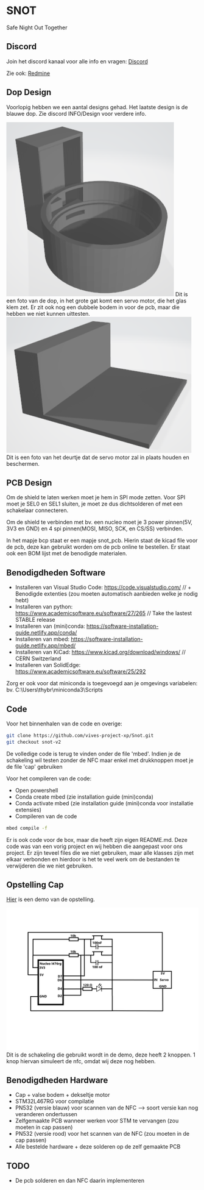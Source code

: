 # SNOT

Safe Night Out Together

## Discord

Join het discord kanaal voor alle info en vragen: [Discord](https://discord.gg/33ayYHaHzA)

Zie ook:  [Redmine](https://project.devbit.be/projects/snot)

## Dop Design

Voorlopig hebben we een aantal designs gehad. Het laatste design is de blauwe dop.
Zie discord INFO/Design voor verdere info.

![foto dop](3D-tekeningen/dop.PNG)
Dit is een foto van de dop, in het grote gat komt een servo motor, die het glas klem zet. Er zit ook nog een dubbele bodem in voor de pcb, maar die hebben we niet kunnen uittesten.
![foto deur](3D-tekeningen/deur.PNG)
Dit is een foto van het deurtje dat de servo motor zal in plaats houden en beschermen.

## PCB Design

Om de shield te laten werken moet je hem in SPI mode zetten. Voor SPI moet je SEL0 en SEL1 sluiten, je moet ze dus dichtsolderen of met een schakelaar connecteren.

Om de shield te verbinden met bv. een nucleo moet je 3 power pinnen(5V, 3V3 en GND) en 4 spi pinnen(MOSI, MISO, SCK, en CS/SS) verbinden.

In het mapje bcp staat er een mapje snot_pcb. Hierin staat de kicad file voor de pcb, deze kan gebruikt worden om de pcb online te bestellen. Er staat ook een BOM lijst met de benodigde materialen. 


## Benodigdheden Software

- Installeren van Visual Studio Code: <https://code.visualstudio.com/> // + Benodigde extenties (zou moeten automatisch aanbieden welke je nodig hebt)
- Installeren van python: <https://www.academicsoftware.eu/software/27/265> // Take the lastest STABLE release
- Installeren van (mini)conda: <https://software-installation-guide.netlify.app/conda/>
- Installeren van mbed: <https://software-installation-guide.netlify.app/mbed/>
- Installeren van KiCad: <https://www.kicad.org/download/windows/> // CERN Switzerland
- Installeren van SolidEdge: <https://www.academicsoftware.eu/software/25/292>

Zorg er ook voor dat miniconda is toegevoegd aan je omgevings variabelen: bv. C:\Users\thybr\miniconda3\Scripts

## Code

Voor het binnenhalen van de code en overige:
```bash
git clone https://github.com/vives-project-xp/Snot.git
git checkout snot-v2
```

De volledige code is terug te vinden onder de file 'mbed'.
Indien je de schakeling wil testen zonder de NFC maar enkel met drukknoppen moet je de file 'cap' gebruiken

Voor het compileren van de code:

- Open powershell
- Conda create mbed (zie installation guide (mini)conda)
- Conda activate mbed (zie installation guide (mini)conda voor installatie extensies)
- Compileren van de code
```bash 
mbed compile -f
```

Er is ook code voor de box, maar die heeft zijn eigen README.md.
Deze code was van een vorig project en wij hebben die aangepast voor ons project. Er zijn teveel files die we niet gebruiken, maar alle klasses zijn met elkaar verbonden en hierdoor is het te veel werk om de bestanden te verwijderen die we niet gebruiken.

## Opstelling Cap 

[Hier](https://www.instagram.com/reel/CrSmLBvvxVR/?utm_source=ig_web_copy_link) is een demo van de opstelling.

![schakeling](schakeling/schakeling.png)
Dit is de schakeling die gebruikt wordt in de demo, deze heeft 2 knoppen. 1 knop hiervan simuleert de nfc, omdat wij deze nog hebben.

## Benodigdheden Hardware

- Cap + valse bodem + dekseltje motor
- STM32L467RG voor compilatie
- PN532 (versie blauw) voor scannen van de NFC --> soort versie kan nog veranderen ondertussen
- Zelfgemaakte PCB wanneer werken voor STM te vervangen (zou moeten in cap passen)
- PN532 (versie rood) voor het scannen van de NFC (zou moeten in de cap passen)
- Alle bestelde hardware + deze solderen op de zelf gemaakte PCB

## TODO

- De pcb solderen en dan NFC daarin implementeren